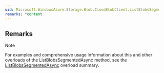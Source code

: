 ```yaml
---  
uid: Microsoft.WindowsAzure.Storage.Blob.CloudBlobClient.ListBlobsSegmentedAsync(System.String,Microsoft.WindowsAzure.Storage.Blob.BlobContinuationToken)  
remarks: *content  
---  
```

  
## Remarks  
  
> [!NOTE]
>  For examples and comprehensive usage information about this and other overloads of the ListBlobsSegmentedAsync method, see the [ListBlobsSegmentedAsync](assetId:///Overload:Microsoft.WindowsAzure.Storage.Blob.CloudBlobClient.ListBlobsSegmentedAsync?qualifyHint=False&autoUpgrade=True) overload summary.